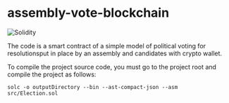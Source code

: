 # assembly-vote-blockchain

![Solidity](https://img.shields.io/badge/Language-Solidity-lightgrey)

The code is a smart contract of a simple model of political voting for resolutionsput in place by an assembly and candidates with crypto wallet.

To compile the project source code, you must go to the project root and compile the project as follows:

```
solc -o outputDirectory --bin --ast-compact-json --asm src/Election.sol    
```
